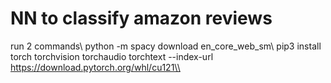 # NN to classify amazon reviews
run 2 commands\\
python -m spacy download en_core_web_sm\\
pip3 install torch torchvision torchaudio torchtext --index-url https://download.pytorch.org/whl/cu121\\
